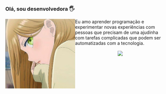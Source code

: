 ### Olá, sou desenvolvedora 🖐

<img align="left" height="220" src="./public/img/9dcfe97b4ec14eb950f9249b4d60bac7.png"/>

Eu amo aprender programação e experimentar novas experiências com pessoas que precisam de uma ajudinha com tarefas complicadas que podem ser automatizadas com a tecnologia.

<div align="center" style="margin-bottom:100px">
<img width=55% align="center"  src="https://github-readme-streak-stats.herokuapp.com?user=faylittle&theme=radical&mode=weekly" />
</div>
